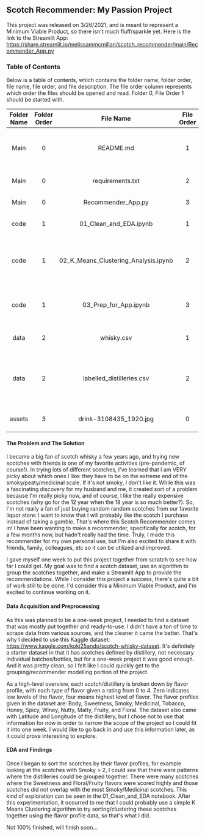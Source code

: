## Scotch Recommender: My Passion Project

This project was released on 3/26/2021, and is meant to represent a Minimum Viable Product, so there isn't much fluff/sparkle yet. Here is the link to the Streamlit App: https://share.streamlit.io/melissammcmillan/scotch_recommender/main/Recommender_App.py

### Table of Contents
Below is a table of contents, which contains the folder name, folder order, file name, file order, and file description. The file order column represents which order the files should be opened and read. Folder 0, File Order 1 should be started with.


**Folder Name**|**Folder Order**|**File Name**|**File Order**|**File Description**
:-----:|:-----:|:-----:|:-----:|:-----:
Main|0|README.md|1|The README file contains the executive summary and overview of the project as a whole.
Main|0|requirements.txt|2|These are the libraries with versions that go into the Streamlit App.
Main|0|Recommender_App.py|3|This is the code for my Streamlit App.
code|1|01_Clean_and_EDA.ipynb|1|In this notebook I clean the data and do some simple EDA.
code|1|02_K_Means_Clustering_Analysis.ipynb|2|In this notebook I experiment with clustering to find the "right" number of clusters for this dataset.
code|1|03_Prep_for_App.ipynb|3|This notebook contains some experimentation as prep for the Streamlit App.
data|2|whisky.csv|1|This is the raw dataset downloaded from Kaggle.
data|2|labelled_distilleries.csv|2|This is the raw dataset with labels added after the cluster analysis. This is the dataset used in the Recommender_App.py file.
assets|3|drink-3108435_1920.jpg|0|This is the image used for the background in the Streamlit App.


#### The Problem and The Solution
I became a big fan of scotch whisky a few years ago, and trying new scotches with friends is one of my favorite activities (pre-pandemic, of course!). In trying lots of different scotches, I've learned that I am VERY picky about which ones I like: they have to be on the extreme end of the smoky/peaty/medicinal scale. If it's not smoky, I don't like it. While this was a fascinating discovery for my husband and me, it created sort of a problem because I'm really picky now, and of course, I like the really expensive scotches (why go for the 12 year when the 18 year is so much better?). So, I'm not really a fan of just buying random random scotches from our favorite liquor store: I want to know that I will probably like the scotch I purchase instead of taking a gamble. That's where this Scotch Recommender comes in! I have been wanting to make a recommender, specifically for scotch, for a few months now, but hadn't really had the time. Truly, I made this recommender for my own personal use, but I'm also excited to share it with friends, family, colleagues, etc so it can be utilized and improved.

I gave myself one week to put this project together from scratch to see how far I could get. My goal was to find a scotch dataset, use an algorithm to group the scotches together, and make a Streamlit App to provide the recommendations. While I consider this project a success, there's quite a bit of work still to be done. I'd consider this a Minimum Viable Product, and I'm excited to continue working on it.


#### Data Acquisition and Preprocessing
As this was planned to be a one-week project, I needed to find a dataset that was mostly put together and ready-to-use. I didn't have a ton of time to scrape data from various sources, and the cleaner it came the better. That's why I decided to use this Kaggle dataset: https://www.kaggle.com/koki25ando/scotch-whisky-dataset. It's definitely a starter dataset in that it has scotches defined by distillery, not necessary individual batches/bottles, but for a one-week project it was good enough. And it was pretty clean, so I felt like I could quickly get to the grouping/recommender modelling portion of the project.

As a high-level overview, each scotch/distillery is broken down by flavor profile, with each type of flavor given a rating from 0 to 4. Zero indicates low levels of the flavor, four means highest level of flavor. The flavor profiles given in the dataset are: Body, Sweetness, Smoky, Medicinal, Tobacco, Honey, Spicy, Winey, Nutty, Malty, Fruity, and Floral. The dataset also came with Latitude and Longitude of the distillery, but I chose not to use that information for now in order to narrow the scope of the project so I could fit it into one week. I would like to go back in and use this information later, as it could prove interesting to explore.


#### EDA and Findings
Once I began to sort the scotches by their flavor profiles, for example looking at the scotches with Smoky > 2, I could see that there were patterns where the distilleries could be grouped together. There were many scotches where the Sweetness and Floral/Fruity flavors were scored highly and those scotches did not overlap with the most Smoky/Medicinal scotches. This kind of exploration can be seen in the 01_Clean_and_EDA notebook. After this experimentation, it occurred to me that I could probably use a simple K Means Clustering algorithm to try sorting/clustering these scotches together using the flavor profile data, so that's what I did.


Not 100% finished, will finish soon...
